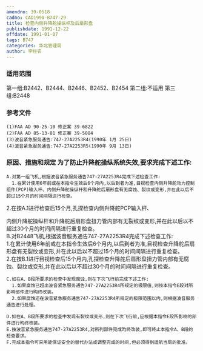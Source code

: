 ```yaml
---
amendno: 39-0518  
cadno: CAD1990-B747-29  
title: 检查内侧升降舵操纵杆及后扇形盘  
publishdate: 1991-12-22  
effdate: 1991-01-07  
tags: B747  
categories: 华北管理局  
author: 李经农  
---
```

  
### 适用范围  
第一组:B2442、B2444、B2446、B2452、B2454     第二组:不适用     第三组:B2448  
  
<!--more-->  
### 参考文件  
    (1)FAA AD 90-25-10 修正案 39-6822  
    (2)FAA AD 85-13-01 修正案 39-5084  
    (3)波音紧急服务通告:747-27A2253R4(1990年 1月 25日)  
    (4)波音紧急服务通告:747-27A2253R5(1990年 9月 13日)  
  
### 原因、措施和规定     为了防止升降舵操纵系统失效,要求完成下述工作:  
    A.对第一组飞机,根据波音紧急服务通告747-27A2253R4完成下述检查工作:  
      1.在累计使用6年前或在本指令生效后6个月内,以后到者为准,目视检查内侧升降舵动力控制组件(PCP)输入杆、内侧升降舵操纵杆和升降舵后扇形盘有无腐蚀、裂纹或变形,并在此以后不超过15个月的时间间隔进行检查。  
2.在按A.1进行检查后15个月,孔探检查内侧升降舵PCP输入杆、  
  
内侧升降舵操纵杆和升降舵后扇形盘扭力管内部有无裂纹或变形,并在此以后以不超过30个月的时间间隔进行重复检查。  
    B.对B2448飞机,根据波音服务通告747-27A2253R4完成下述检查工作:  
      1.在累计使用6年前或在本指令生效后6个月内,以后到者为准,目视检查升降舵后扇形盘有无裂纹或变形,并在此以后以不超过15个月的时间间隔进行重复检查。  
      2.在按B.1进行目视检查后15个月内,孔探检查升降舵后扇形盘扭力管内部有无腐蚀、裂纹或变形,并在此以后以不超过30个月的时间间隔进行重复检查。  
  
    C.如在A、B段所要求的检查中发现腐蚀,则在下次飞行前完成下述工作:  
      1.如果腐蚀已超出波音紧急服务通告747-27A2253R4所规定的极限值,则按本指令E段对所影响部件进行昀终改装。  
      2.如果腐蚀还在波音紧急服务通告747-27A2253R4所规定的极限范围以内,则根据波音服务通告进行处理。  
  
    D.如在A、B段所要求的检查中发现有裂纹或变形,则在下次飞行前,应根据本指令E段所影响的部件进行昀终改装。  
    E.按波音紧急服务通告747-27A2253R4,对所列部件完成昀终改装,即可终止本指令A、B段的检查要求。  
    F.完成本指令可采用能保证安全的替代办法或调整完成的时间,但必须得到适航当局的批准。  
  
